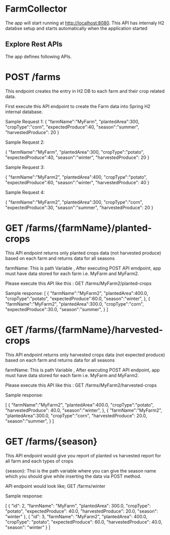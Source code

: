 # FarmCollector

The app will start running at <http://localhost:8080>.
This API has internaly H2 databse setup and starts automatically when the application started

## Explore Rest APIs

The app defines following APIs.

# POST /farms
 This endpoint creates the entry in H2 DB  to each farm and their crop related data.
   
First execute this API endpoint to create the Farm data into Spring H2 internal database.
   
   Sample Request 1:
    {
    "farmName":"MyFarm",
    "plantedArea":300,
    "cropType":"corn",
    "expectedProduce":40,
    "season":"summer",
    "harvestedProduce": 20
   }
   

Sample Request 2:

{
    "farmName":"MyFarm",
    "plantedArea":300,
    "cropType":"potato",
    "expectedProduce":40,
    "season":"winter",
    "harvestedProduce": 20 }
    
Sample Request 3:

{
    "farmName":"MyFarm2",
    "plantedArea":400,
    "cropType":"potato",
    "expectedProduce":60,
    "season":"winter",
    "harvestedProduce": 40 }
    
Sample Request 4:

{
    "farmName":"MyFarm2",
    "plantedArea":300,
    "cropType":"corn",
    "expectedProduce":30,
    "season":"summer",
    "harvestedProduce": 20 }
    
# GET /farms/{farmName}/planted-crops

This API endpoint returns only planted crops data (not harvested produce) based on each farm and returns data for all seasons 

farmName: This is path Variable , After executing POST API emdpoint, app must have data stored for each farm i.e. MyFarm and MyFarm2.

Please execute this API like this : GET /farms/MyFarm2/planted-crops

Sample response:
[
    {
        "farmName":"MyFarm2",
        "plantedArea":400.0,
        "cropType":"potato",
        "expectedProduce":60.0,
         "season":"winter",
    },
    {
       "farmName":"MyFarm2",
    "plantedArea":300.0,
    "cropType":"corn",
    "expectedProduce":30.0,
    "season":"summer",
     }
]


# GET /farms/{farmName}/harvested-crops

This API endpoint returns only harvested crops data (not expected produce) based on each farm and returns data for all seasons 

farmName: This is path Variable , After executing POST API endpoint, app must have data stored for each farm i.e. MyFarm and MyFarm2.

Please execute this API like this : GET /farms/MyFarm2/harvested-crops

Sample response:

[
    {
        "farmName":"MyFarm2",
        "plantedArea":400.0,
        "cropType":"potato",
         "harvestedProduce": 40.0,
         "season":"winter",
    },
    {
       "farmName":"MyFarm2",
    "plantedArea":300.0,
    "cropType":"corn",
    "harvestedProduce": 20.0,
    "season":"summer",
     }
]

   
# GET /farms/{season}

This API endpoint would give you report of planted vs harvested report for all farm and each types of crops

{season}: Thsi is the path variable where you can give the season name which you should give while inserting the data via POST method.


API endpoint would look like; GET /farms/winter

Sample response:

[
    {
        "id": 2,
        "farmName": "MyFarm",
        "plantedArea": 300.0,
        "cropType": "potato",
        "expectedProduce": 40.0,
        "harvestedProduce": 20.0,
        "season": "winter"
    },
    {
        "id": 3,
        "farmName": "MyFarm2",
        "plantedArea": 400.0,
        "cropType": "potato",
        "expectedProduce": 60.0,
        "harvestedProduce": 40.0,
        "season": "winter"
    }
]




